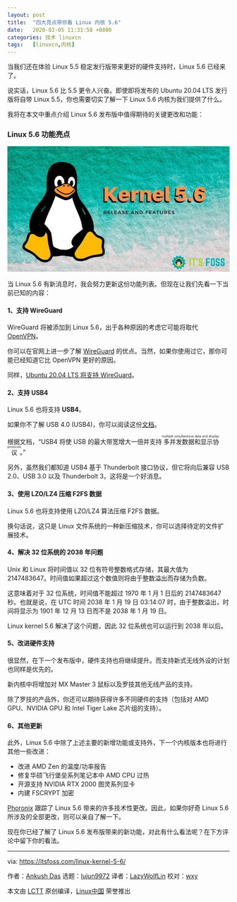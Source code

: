 ```yaml
---
layout: post
title:	"四大亮点带你看 Linux 内核 5.6"
date:	2020-02-05 11:31:58 +0800 
categories:	技术 linuxcn 
tags:	[linuxcn,内核]
---
```



当我们还在体验 Linux 5.5 稳定发行版带来更好的硬件支持时，Linux 5.6 已经来了。


说实话，Linux 5.6 比 5.5 更令人兴奋。即使即将发布的 Ubuntu 20.04 LTS 发行版将自带 Linux 5.5，你也需要切实了解一下 Linux 5.6 内核为我们提供了什么。


我将在本文中重点介绍 Linux 5.6 发布版中值得期待的关键更改和功能：


### Linux 5.6 功能亮点


![](/Asserts/Images/album/202002/05/113205i65r862bfb88fz77.jpg)


当 Linux 5.6 有新消息时，我会努力更新这份功能列表。但现在让我们先看一下当前已知的内容：


#### 1、支持 WireGuard


WireGuard 将被添加到 Linux 5.6，出于各种原因的考虑它可能将取代 [OpenVPN](https://openvpn.net/)。


你可以在官网上进一步了解 [WireGuard](https://www.wireguard.com/) 的优点。当然，如果你使用过它，那你可能已经知道它比 OpenVPN 更好的原因。


同样，[Ubuntu 20.04 LTS 将支持 WireGuard](https://www.phoronix.com/scan.php?page=news_item&px=Ubuntu-20.04-Adds-WireGuard)。


#### 2、支持 USB4


Linux 5.6 也将支持 **USB4**。


如果你不了解 USB 4.0 (USB4)，你可以阅读这份[文档](https://www.usb.org/sites/default/files/2019-09/USB-IF_USB4%20spec%20announcement_FINAL.pdf)。


根据文档，“USB4 将使 USB 的最大带宽增大一倍并支持<ruby> 多并发数据和显示协议 <rt>  multiple simultaneous data and display protocols </rt></ruby>。”


另外，虽然我们都知道 USB4 基于 Thunderbolt 接口协议，但它将向后兼容 USB 2.0、USB 3.0 以及 Thunderbolt 3，这将是一个好消息。


#### 3、使用 LZO/LZ4 压缩 F2FS 数据


Linux 5.6 也将支持使用 LZO/LZ4 算法压缩 F2FS 数据。


换句话说，这只是 Linux 文件系统的一种新压缩技术，你可以选择待定的文件扩展技术。


#### 4、解决 32 位系统的 2038 年问题


Unix 和 Linux 将时间值以 32 位有符号整数格式存储，其最大值为 2147483647。时间值如果超过这个数值则将由于整数溢出而存储为负数。


这意味着对于 32 位系统，时间值不能超过 1970 年 1 月 1 日后的 2147483647 秒。也就是说，在 UTC 时间 2038 年 1 月 19 日 03:14:07 时，由于整数溢出，时间将显示为 1901 年 12 月 13 日而不是 2038 年 1 月 19 日。


Linux kernel 5.6 解决了这个问题，因此 32 位系统也可以运行到 2038 年以后。


#### 5、改进硬件支持


很显然，在下一个发布版中，硬件支持也将继续提升。而支持新式无线外设的计划也同样是优先的。


新内核中将增加对 MX Master 3 鼠标以及罗技其他无线产品的支持。


除了罗技的产品外，你还可以期待获得许多不同硬件的支持（包括对 AMD GPU、NVIDIA GPU 和 Intel Tiger Lake 芯片组的支持）。


#### 6、其他更新


此外，Linux 5.6 中除了上述主要的新增功能或支持外，下一个内核版本也将进行其他一些改进：


* 改进 AMD Zen 的温度/功率报告
* 修复华硕飞行堡垒系列笔记本中 AMD CPU 过热
* 开源支持 NVIDIA RTX 2000 图灵系列显卡
* 内建 FSCRYPT 加密


[Phoronix](https://www.phoronix.com/scan.php?page=news_item&px=Linux-5.6-Spectacular) 跟踪了 Linux 5.6 带来的许多技术性更改。因此，如果你好奇 Linux 5.6 所涉及的全部更改，则可以亲自了解一下。


现在你已经了解了 Linux 5.6 发布版带来的新功能，对此有什么看法呢？在下方评论中留下你的看法。




---


via: <https://itsfoss.com/linux-kernel-5-6/>


作者：[Ankush Das](https://itsfoss.com/author/ankush/) 选题：[lujun9972](https://github.com/lujun9972) 译者：[LazyWolfLin](https://github.com/LazyWolfLin) 校对：[wxy](https://github.com/wxy)


本文由 [LCTT](https://github.com/LCTT/TranslateProject) 原创编译，[Linux中国](https://linux.cn/) 荣誉推出
